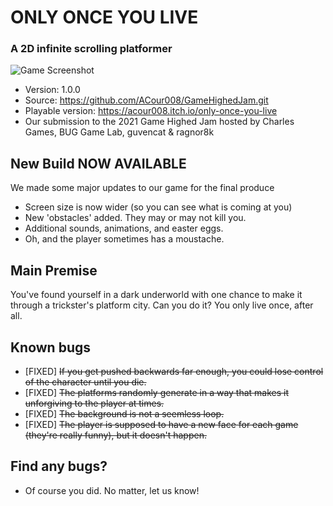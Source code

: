 ONLY ONCE YOU LIVE
======================
### A 2D infinite scrolling platformer

![Game Screenshot](https://github.com/ACour008/gamehighedjam/blob/main/screenshot.png)

* Version: 1.0.0
* Source: https://github.com/ACour008/GameHighedJam.git
* Playable version: https://acour008.itch.io/only-once-you-live
* Our submission to the 2021 Game Highed Jam hosted by Charles Games, BUG Game Lab, guvencat & ragnor8k

## New Build NOW AVAILABLE
We made some major updates to our game for the final produce
- Screen size is now wider (so you can see what is coming at you)
- New 'obstacles' added. They may or may not kill you.
- Additional sounds, animations, and easter eggs.
- Oh, and the player sometimes has a moustache.

## Main Premise
You've found yourself in a dark underworld with one chance to make it through a trickster's platform city. Can you do it? You only live once, after all.

## Known bugs
- [FIXED] ~~If you get pushed backwards far enough, you could lose control of the character until you die.~~
- [FIXED] ~~The platforms randomly generate in a way that makes it unforgiving to the player at times.~~
- [FIXED] ~~The background is not a seemless loop.~~
- [FIXED] ~~The player is supposed to have a new face for each game (they're really funny), but it doesn't happen.~~

## Find any bugs?
- Of course you did. No matter, let us know!
